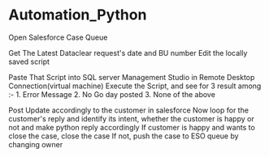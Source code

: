 # Automation_Python

Open Salesforce Case Queue

Get The Latest Dataclear request's date and BU number
Edit the locally saved script

Paste That Script into SQL server Management Studio in Remote Desktop Connection(virtual machine)
Execute the Script, and see for 3 result among :-
      1. Error Message
      2. No Go day posted
      3. None of the above
    

Post Update accordingly to the customer in salesforce
Now loop for the customer's reply and identify its intent, whether the customer is happy or not and make python reply accordingly
If customer is happy and wants to close the case, close the case
If not, push the case to ESO queue by changing owner
